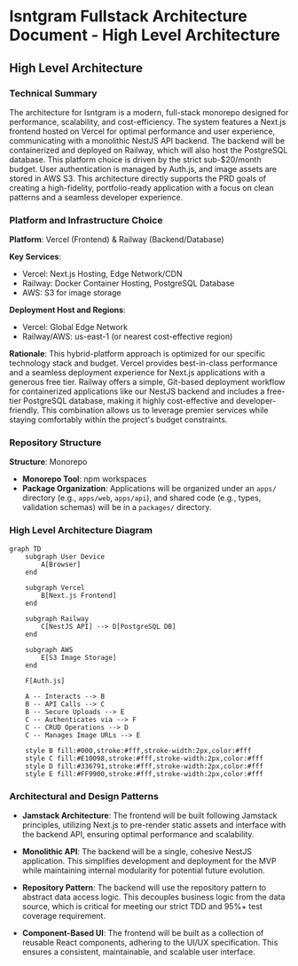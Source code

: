 # Isntgram Fullstack Architecture Document - High Level Architecture

## High Level Architecture

### Technical Summary

The architecture for Isntgram is a modern, full-stack monorepo designed for performance, scalability, and
cost-efficiency. The system features a Next.js frontend hosted on Vercel for optimal performance and user experience,
communicating with a monolithic NestJS API backend. The backend will be containerized and deployed on Railway, which
will also host the PostgreSQL database. This platform choice is driven by the strict sub-$20/month budget. User
authentication is managed by Auth.js, and image assets are stored in AWS S3. This architecture directly supports the PRD
goals of creating a high-fidelity, portfolio-ready application with a focus on clean patterns and a seamless developer
experience.

### Platform and Infrastructure Choice

**Platform**: Vercel (Frontend) & Railway (Backend/Database)

**Key Services**:

- Vercel: Next.js Hosting, Edge Network/CDN
- Railway: Docker Container Hosting, PostgreSQL Database
- AWS: S3 for image storage

**Deployment Host and Regions**:

- Vercel: Global Edge Network
- Railway/AWS: us-east-1 (or nearest cost-effective region)

**Rationale**: This hybrid-platform approach is optimized for our specific technology stack and budget. Vercel provides
best-in-class performance and a seamless deployment experience for Next.js applications with a generous free tier.
Railway offers a simple, Git-based deployment workflow for containerized applications like our NestJS backend and
includes a free-tier PostgreSQL database, making it highly cost-effective and developer-friendly. This combination
allows us to leverage premier services while staying comfortably within the project's budget constraints.

### Repository Structure

**Structure**: Monorepo

- **Monorepo Tool**: npm workspaces
- **Package Organization**: Applications will be organized under an `apps/` directory (e.g., `apps/web`, `apps/api`),
  and shared code (e.g., types, validation schemas) will be in a `packages/` directory.

### High Level Architecture Diagram

```mermaid
graph TD
    subgraph User Device
        A[Browser]
    end

    subgraph Vercel
        B[Next.js Frontend]
    end

    subgraph Railway
        C[NestJS API] --> D[PostgreSQL DB]
    end

    subgraph AWS
        E[S3 Image Storage]
    end

    F[Auth.js]

    A -- Interacts --> B
    B -- API Calls --> C
    B -- Secure Uploads --> E
    C -- Authenticates via --> F
    C -- CRUD Operations --> D
    C -- Manages Image URLs --> E

    style B fill:#000,stroke:#fff,stroke-width:2px,color:#fff
    style C fill:#E10098,stroke:#fff,stroke-width:2px,color:#fff
    style D fill:#336791,stroke:#fff,stroke-width:2px,color:#fff
    style E fill:#FF9900,stroke:#fff,stroke-width:2px,color:#fff
```

### Architectural and Design Patterns

- **Jamstack Architecture**: The frontend will be built following Jamstack principles, utilizing Next.js to pre-render
  static assets and interface with the backend API, ensuring optimal performance and scalability.

- **Monolithic API**: The backend will be a single, cohesive NestJS application. This simplifies development and
  deployment for the MVP while maintaining internal modularity for potential future evolution.

- **Repository Pattern**: The backend will use the repository pattern to abstract data access logic. This decouples
  business logic from the data source, which is critical for meeting our strict TDD and 95%+ test coverage requirement.

- **Component-Based UI**: The frontend will be built as a collection of reusable React components, adhering to the UI/UX
  specification. This ensures a consistent, maintainable, and scalable user interface.
